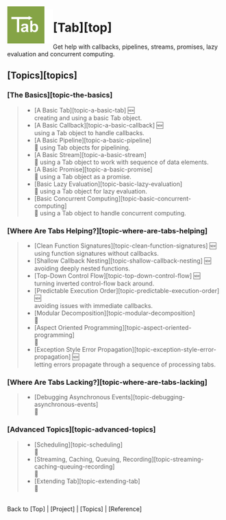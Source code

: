 <a name="top" ></a>

<img src="./img/tab-logo128.png" alt="Tab logo" align="left" style="float:left; margin-top:-8px;" height="87" /><img src="./img/1x1.png" align="left" style="float:left;" height="79" width="20" />
# [Tab][top]
Get help with callbacks, pipelines, streams, promises, lazy evaluation and concurrent computing.
<br />

## [Topics][topics]

### [The Basics][topic-the-basics]
> 
>   * [A Basic Tab][topic-a-basic-tab] :new:  
>     creating and using a basic Tab object.
>   * [A Basic Callback][topic-a-basic-callback] :new:  
>     using a Tab object to handle callbacks.
>   * [A Basic Pipeline][topic-a-basic-pipeline]  
>     :construction: using Tab objects for pipelining.
>   * [A Basic Stream][topic-a-basic-stream]  
>     :construction: using a Tab object to work with sequence of data elements.
>   * [A Basic Promise][topic-a-basic-promise]  
>     :construction: using a Tab object as a promise.
>   * [Basic Lazy Evaluation][topic-basic-lazy-evaluation]  
>     :construction: using a Tab object for lazy evaluation.
>   * [Basic Concurrent Computing][topic-basic-concurrent-computing]  
>     :construction: using a Tab object to handle concurrent computing.
>   
> 

### [Where Are Tabs Helping?][topic-where-are-tabs-helping]
> 
>   * [Clean Function Signatures][topic-clean-function-signatures] :new:  
>     using function signatures without callbacks.
>   * [Shallow Callback Nesting][topic-shallow-callback-nesting] :new:  
>     avoiding deeply nested functions.
>   * [Top-Down Control Flow][topic-top-down-control-flow] :new:  
>     turning inverted control-flow back around.
>   * [Predictable Execution Order][topic-predictable-execution-order] :new:  
>     avoiding issues with immediate callbacks.
>   * [Modular Decomposition][topic-modular-decomposition]  
>     :construction:
>   * [Aspect Oriented Programming][topic-aspect-oriented-programming]  
>     :construction: 
>   * [Exception Style Error Propagation][topic-exception-style-error-propagation] :new:  
>     letting errors propagate through a sequence of processing tabs.
>   
> 

### [Where Are Tabs Lacking?][topic-where-are-tabs-lacking]
> 
>   * [Debugging Asynchronous Events][topic-debugging-asynchronous-events]  
>     :construction:  
>   
> 

### [Advanced Topics][topic-advanced-topics]
> 
>   * [Scheduling][topic-scheduling]  
>     :construction: 
>   * [Streaming, Caching, Queuing, Recording][topic-streaming-caching-queuing-recording]  
>     :construction: 
>   * [Extending Tab][topic-extending-tab]  
>     :construction: 
>   
> 



<br /> Back to [Top] | [Project] | [Topics] | [Reference] <br />
